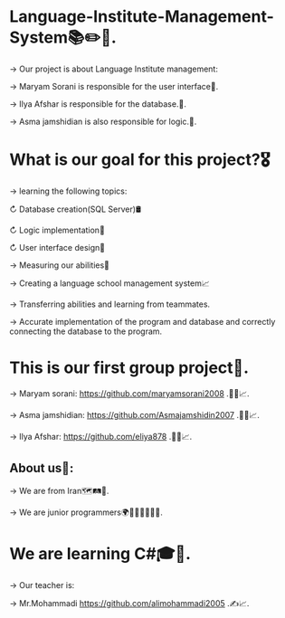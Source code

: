 # Language-Institute-Management-System📚✏️📑.

→ Our project is about Language Institute management:

→ Maryam Sorani is responsible for the user interface🤳.

→ Ilya Afshar is responsible for the database.💾.

→  Asma jamshidian is also responsible for logic.🧠.


# What is our goal for this project?🎖️

→ learning the following topics:

↻ Database creation(SQL Server)🛢️

↻ Logic implementation🧠

↻ User interface design🤳

→ Measuring our abilities💪

→ Creating a language school management system📈

→ Transferring abilities and learning from teammates.

→ Accurate implementation of the program and database and correctly connecting the database to the program.


# This is our first group project💎.

→ Maryam sorani: https://github.com/maryamsorani2008 .👩‍💻📈.

→ Asma jamshidian: https://github.com/Asmajamshidin2007 .👩‍💻📈.

→ Ilya Afshar: https://github.com/eliya878 .🧑‍💻📈.
 
 



## About us👥:

→ We are from Iran🗺️🛤️🧭.

→ We are junior programmers🌍🤵‍♀️🤵‍♂️🤵‍♀️.



 # We are learning C#🎓📒.

→ Our teacher is:

→ Mr.Mohammadi https://github.com/alimohammadi2005 .✍️📈.

 

 

